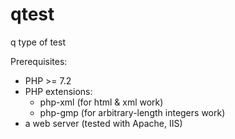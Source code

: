 # qtest
q type of test

Prerequisites:
- PHP >= 7.2
- PHP extensions:
  - php-xml (for html & xml work)
  - php-gmp (for arbitrary-length integers work)
- a web server (tested with Apache, IIS)
